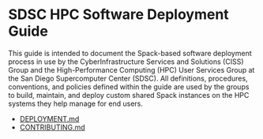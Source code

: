 # SDSC HPC Software Deployment Guide

This guide is intended to document the Spack-based software deployment process in use by the CyberInfrastructure Services and Solutions (CISS) Group and the High-Performance Computing (HPC) User Services Group at the San Diego Supercomputer Center (SDSC). All definitions, procedures, conventions, and policies defined within the guide are used by the groups to build, maintain, and deploy custom shared Spack instances on the HPC systems they help manage for end users.

- [DEPLOYMENT.md](DEPLOYMENT.md)
- [CONTRIBUTING.md](CONTRIBUTING.md)
